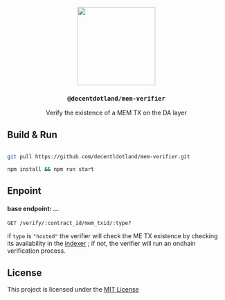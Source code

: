 <p align="center">
  <a href="https://decent.land">
    <img src="https://github.com/decentldotland/MEM/assets/77340894/d840ef84-540f-4ccc-a7e0-1ed03c4af8dd" height="180">
  </a>
  <h3 align="center"><code>@decentdotland/mem-verifier</code></h3>
  <p align="center">Verify the existence of a MEM TX on the DA layer</p>
</p>



## Build & Run

```bash

git pull https://github.com/decentldotland/mem-verifier.git

npm install && npm run start

```
## Enpoint

#### base endpoint: ...

```console
GET /verify/:contract_id/mem_txid/:type?
```

if `type` is `"hosted"` the verifier will check the ME TX existence by checking its availability in the [indexer](https://github.com/decentldotland/mem-indexer) ; if not, the verifier will run an onchain verification process.
## License
This project is licensed under the [MIT License](./LICENSE)
